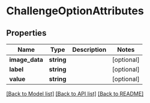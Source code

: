 # ChallengeOptionAttributes

## Properties
Name | Type | Description | Notes
------------ | ------------- | ------------- | -------------
**image_data** | **string** |  | [optional] 
**label** | **string** |  | [optional] 
**value** | **string** |  | [optional] 

[[Back to Model list]](../README.md#documentation-for-models) [[Back to API list]](../README.md#documentation-for-api-endpoints) [[Back to README]](../README.md)


